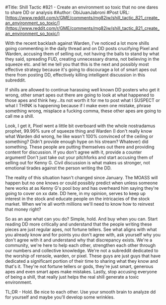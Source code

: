 #Title: Shill Tactic #821 - Create an environment so toxic that no one dares to share DD or analysis
#Author: ObiJuanJabroni
#Post URL: [https://www.reddit.com/r/GME/comments/mg82iw/shill_tactic_821_create_an_environment_so_toxic/](https://www.reddit.com/r/GME/comments/mg82iw/shill_tactic_821_create_an_environment_so_toxic/)


With the recent backlash against Warden, I've noticed a lot more shills going commenting in the daily thread and on DD posts crucifying Pixel and Warden, accusing them of selling out, not having the balls to stand by what they said, spreading FUD, creating unnecessary drama, not believing in the squeeze etc. and let me tell you that this is the next and possibly most effective strategy because it's going to discourage a lot of smart apes out there from posting DD, effectively killing intelligent discussion in this subreddit.

If shills are allowed to continue harassing well known DD posters who get it wrong, other smart apes out there are going to look at what happened to those apes and think hey...its not worth it for me to post what I SUSPECT or what I THINK is happening because if I make even one mistake, phrase something wrong, misplace a fucking comma, these other apes are going to call me a shill.

Look, I get it, Pixel went a little bit overboard with the whole nostradamus prophet, 99.99% sure of squeeze thing and Warden (I don't really know what Warden did wrong, he like wasn't 100% convinced of the ceiling or something? Didn't provide enough hype on his stream? Whatever) did something. These people are putting themselves out there and providing content for discussion. If you don't agree with it, provide a counter argument! Don't just take out your pitchforks and start accusing them of selling out for Kenny G. Civil discussion is what makes us stronger, not emotional tirades against the person writing the DD.

The reality of this situation hasn't changed since January. The MOASS will happen but no one knows or could possibly predict when unless someone here works at as Kenny G's pool boy and has overheard him saying they're going to cover on xx date. DD here, in my opinion, serves to keep up interest in the stock and educate people on the intricacies of the stock market. When we're all worth millions we'll need to know how to reinvest that money right?

So as an ape what can you do? Simple, hold. And buy when you can. Start reading DD more critically and understand that the people writing these pieces are just regular apes, not fortune tellers. See what aligns with what you already know and for points you don't agree with, ask yourself why you don't agree with it and understand why that discrepancy exists. We're a community, we're here to help each other, strengthen each other through our numbers and collective knowledge. We're not a subreddit dedicated to the worship of rensole, warden, or pixel. These guys are just guys that have dedicated a significant portion of their time to sharing what they know and that's it. They're not fortune tellers or gods, they're just smart, generous apes and even smart apes make mistakes. Lastly, stop accusing everyone of being a shill, that really just helps the real shill generate a toxic environment.

TL;DR - Hold. Be nice to each other. Use your smooth brain to analyze dd for yourself and maybe you'll develop some wrinkles.